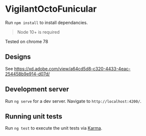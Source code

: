 # VigilantOctoFunicular

Run `npm install` to install dependancies.

> Node 10+ is required

Tested on chrome 78

## Designs

See https://xd.adobe.com/view/a64cd5d8-c320-4433-4eac-254458b9e914-d07d/

## Development server

Run `ng serve` for a dev server. Navigate to `http://localhost:4200/`.

## Running unit tests

Run `ng test` to execute the unit tests via [Karma](https://karma-runner.github.io).
